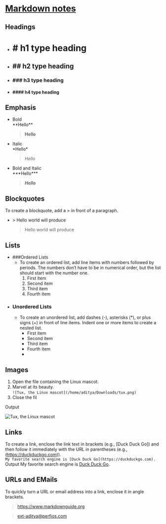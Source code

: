 # [Markdown notes](https://markdownguide.org/basic-syntax/)

## Headings
- # \# h1 type heading 
- ## \## h2 type heading
- ### \### h3 type heading
- #### \#### h4 type heading

## Emphasis
- Bold<br>\*\*Hello**
    > **Hello**                   
- Italic<br>\*Hello*
    > *Hello*
- Bold and Italic<br>\*\*\*Hello***
    > ***Hello***
    
## Blockquotes
To create a blockquote, add a > in front of a paragraph.
- \> Hello world will produce
  > Hello world will produce

## Lists
- ###Ordered Lists
  - To create an ordered list, add line items with numbers followed by periods. The numbers don’t have to be in numerical order, but the list should start with the number one.
     1. First item
     2. Second item
     3. Third item
     4. Fourth item
- ### Unordered Lists
  - To create an unordered list, add dashes (-), asterisks (*), or plus signs (+) in front of line items. Indent one or more items to create a nested list.
    - First item
    - Second item
    - Third item
    - Fourth item
    - 
## Images
  1. Open the file containing the Linux mascot.
  2. Marvel at its beauty.<br>
    `![Tux, the Linux mascot](/home/aditya/Downloads/tux.png)`
  3. Close the fil
    
  Output

  ![Tux, the Linux mascot](/home/aditya/Downloads/tux.png)
  
## Links
To create a link, enclose the link text in brackets (e.g., [Duck Duck Go]) and then follow it immediately with the URL in parentheses (e.g., (https://duckduckgo.com)).<br>
`My favorite search engine is [Duck Duck Go](https://duckduckgo.com).`<br>
Output
My favorite search engine is [Duck Duck Go](https://duckduckgo.com).


## URLs and EMails 
To quickly turn a URL or email address into a link, enclose it in angle brackets.<br>
> <https://www.markdownguide.org>
 
> <ext-aditya@perfios.com>
> 
 
        